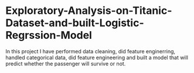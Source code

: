 # Exploratory-Analysis-on-Titanic-Dataset-and-built-Logistic-Regrssion-Model
In this project I have performed data cleaning, did feature enginerring, handled categorical data, did feature engineering and built a model that will predict whether the passenger will survive or not.
